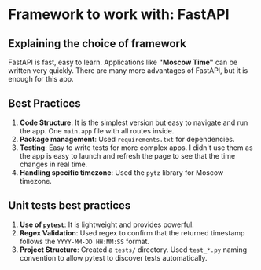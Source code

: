 # Framework to work with: FastAPI

## Explaining the choice of framework
FastAPI is fast, easy to learn. Applications like **"Moscow Time"** can be written very quickly. There are many more advantages of FastAPI, but it is enough for this app.

## Best Practices
1. **Code Structure**: It is the simplest version but easy to navigate and run the app. One `main.app` file with all routes inside.
2. **Package management**: Used `requirements.txt` for dependencies.
3. **Testing**: Easy to write tests for more complex apps. I didn't use them as the app is easy to launch and refresh the page to see that the time changes in real time.
4. **Handling specific timezone**: Used the `pytz` library for Moscow timezone.

## Unit tests best practices
1. **Use of `pytest`**: It is lightweight and provides powerful.
2. **Regex Validation**: Used regex to confirm that the returned timestamp follows the `YYYY-MM-DD HH:MM:SS` format.
3. **Project Structure**: Created a `tests/` directory. Used `test_*.py` naming convention to allow pytest to discover tests automatically.